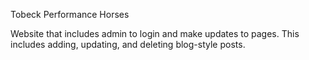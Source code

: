 Tobeck Performance Horses

Website that includes admin to login and make updates to pages. This includes adding, updating, and deleting blog-style posts.